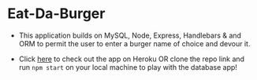 # Eat-Da-Burger

* This application builds on MySQL, Node, Express, Handlebars & and ORM to permit the user to enter a burger name of choice and devour it.

* Click [here](https://dry-ridge-37880.herokuapp.com/) to check out the app on Heroku OR clone the repo link and run `npm start` on your local machine to play with the database app!

